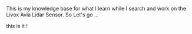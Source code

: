 This is my knowledge base for what I learn while I search and work on the Livox Avia Lidar Sensor. So Let's go ...

this is it !
